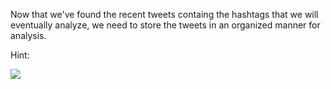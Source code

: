 <!--title={Using Tweets}-->

Now that we've found the recent tweets containg the hashtags that we will eventually analyze, we need to store the tweets in an organized manner for analysis.

Hint: 

![](https://images.pexels.com/photos/267669/pexels-photo-267669.jpeg?auto=compress&cs=tinysrgb&dpr=2&h=750&w=1260)